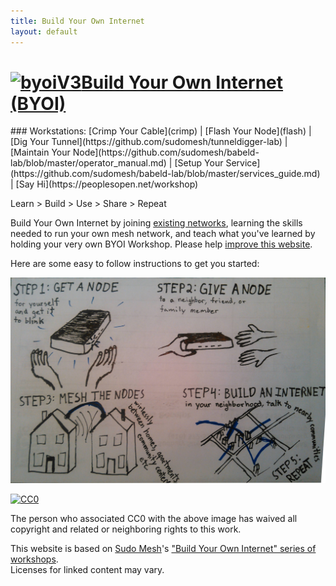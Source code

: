 ```yaml
---
title: Build Your Own Internet
layout: default
---
```

<h1>
    <a href="index"><img src="https://raw.githubusercontent.com/sudomesh/propaganda/master/byoiV3_smaller.png" style="border-style: none;" alt="byoiV3" width="105" height="120" />Build Your Own Internet (BYOI)
    </a> 
</h1>
### Workstations: [Crimp Your Cable](crimp) | [Flash Your Node](flash) | [Dig Your Tunnel](https://github.com/sudomesh/tunneldigger-lab) | [Maintain Your Node](https://github.com/sudomesh/babeld-lab/blob/master/operator_manual.md) | [Setup Your Service](https://github.com/sudomesh/babeld-lab/blob/master/services_guide.md) | [Say Hi](https://peoplesopen.net/workshop)  

Learn > Build > Use > Share > Repeat

Build Your Own Internet by joining [existing networks](networks), learning the skills needed to run your own mesh network, and teach what you've learned by holding your very own BYOI Workshop. Please help [improve this website](https://github.com/buildyourowninternet/buildyourowninternet.github.io/). 

Here are some easy to follow instructions to get you started:  

![byoi](./images/byoi0.jpg)

<p xmlns:dct="http://purl.org/dc/terms/">
  <a rel="license"
     href="http://creativecommons.org/publicdomain/zero/1.0/">
    <img src="https://licensebuttons.net/p/zero/1.0/88x31.png" style="border-style: none;" alt="CC0" />
  </a>
</p>
The person who associated CC0 with the above image has waived all copyright and related or neighboring rights to this work.   

This website is based on [Sudo Mesh](https://sudoroom.org/wiki/Mesh)'s ["Build Your Own Internet" series of workshops](https://peoplesopen.net/workshop).  
Licenses for linked content may vary.  
